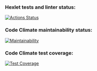 ### Hexlet tests and linter status:
[![Actions Status](https://github.com/ru3aah/java-project-78/workflows/hexlet-check/badge.svg)](https://github.com/ru3aah/java-project-78/actions)
### Code Climate maintainability status:
[![Maintainability](https://api.codeclimate.com/v1/badges/802f661a41ba10d84c7c/maintainability)](https://codeclimate.com/github/ru3aah/java-project-78/maintainability)
### Code Climate test coverage:
[![Test Coverage](https://api.codeclimate.com/v1/badges/802f661a41ba10d84c7c/test_coverage)](https://codeclimate.com/github/ru3aah/java-project-78/test_coverage)
